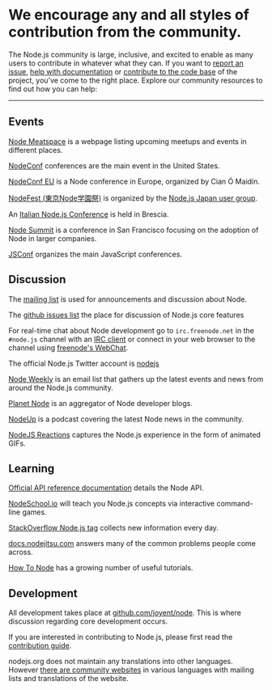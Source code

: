 # We encourage any and all styles of contribution from the community.

The Node.js community is large, inclusive, and excited to enable as many users to contribute in whatever what they can.  If you want to [report an issue](https://github.com/joyent/node/issues), [help with documentation](/documentation/contributing/) or [contribute to the code base](/documentation/contributing/) of the project, you’ve come to the right place. Explore our community resources to find out how you can help:

<hr>

## Events

[Node Meatspace](http://nodemeatspace.com) is a
webpage listing upcoming meetups and events in different places.

<a href="http://www.nodeconf.com/">NodeConf</a> conferences are
  the main event in the United States.

<a href="http://nodeconfeu.com/">NodeConf EU</a> is a Node
  conference in Europe, organized by Cian Ó Maidín.

<a href="http://nodefest.jp/">NodeFest (東京Node学園祭)</a> is
  organized by the <a href="http://nodejs.jp">Node.js Japan user
  group</a>.

An <a href="http://nodejsconf.it/">Italian Node.js
  Conference</a> is held in Brescia.

<a href="http://nodesummit.com/">Node Summit</a> is a conference
  in San Francisco focusing on the adoption of Node in larger
  companies.

<a href="http://jsconf.com/">JSConf</a> organizes the main
  JavaScript conferences.

## Discussion

The [mailing list](http://groups.google.com/group/nodejs) is used for
announcements and discussion about Node.

The [github issues list](https://github.com/joyent/node/issues) the place for
discussion of Node.js core features

For real-time chat about Node development go to `irc.freenode.net` in the
`#node.js` channel with an [IRC
client](http://en.wikipedia.org/wiki/Comparison_of_Internet_Relay_Chat_clients)
or connect in your web browser to the channel using [freenode's
WebChat](http://webchat.freenode.net/?channels=node.js).

The official Node.js Twitter account is [nodejs](https://twitter.com/nodejs)

[Node Weekly](http://nodeweekly.com) is an email
list that gathers up the latest events and news from around the Node.js
community.

[Planet Node](http://planetnodejs.com) is an aggregator of Node developer
blogs.

[NodeUp](http://nodeup.com) is a podcast covering the latest Node news in
the community.

[NodeJS Reactions](http://nodejsreactions.tumblr.com) captures the Node.js
experience in the form of animated GIFs.

## Learning

[Official API reference documentation](/api) details the Node API.

[NodeSchool.io](http://nodeschool.io) will teach you Node.js concepts via
interactive command-line games.

[StackOverflow Node.js tag](http://stackoverflow.com/questions/tagged/node.js)
collects new information every day.

[docs.nodejitsu.com](http://docs.nodejitsu.com/) answers many of the common
problems people come across.

[How To Node](http://howtonode.org/) has a growing number of useful tutorials.

## Development

All development takes place at
[github.com/joyent/node](http://github.com/joyent/node). This is where
discussion regarding core development occurs.

If you are interested in contributing to Node.js, please first read the
[contribution
guide](/documentation/contributing/).

nodejs.org does not maintain any translations into
other languages. However [there are community websites](/documentation/localization/) in various
languages with mailing lists and translations of the website.

